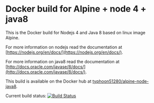 Docker build for Alpine + node 4 + java8
==============================================

This is the Docker build for Nodejs 4 and Java 8 based on linux image Alpine.

For more information on nodejs read the documentation at [https://nodejs.org/en/docs/](https://nodejs.org/en/docs/).

For more information on java8 read the documentation at [http://docs.oracle.com/javase/8/docs/](http://docs.oracle.com/javase/8/docs/).

This build is available on the Docker hub at [typhoon51280/alpine-node-java8](https://hub.docker.com/r/typhoon51280/alpine-node-java8/).

Current build status: [![Build Status](https://travis-ci.org/typhoon51280/alpine-node-java8.svg?branch=master)](https://travis-ci.org/typhoon51280/alpine-node-java8)
